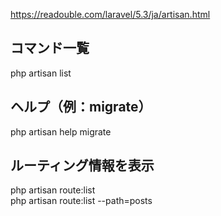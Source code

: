 https://readouble.com/laravel/5.3/ja/artisan.html  

## コマンド一覧
php artisan list  

## ヘルプ（例：migrate）
php artisan help migrate  

## ルーティング情報を表示
php artisan route:list  
php artisan route:list --path=posts  


